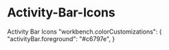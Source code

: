 # Activity-Bar-Icons
Activity Bar Icons  "workbench.colorCustomizations": {   "activityBar.foreground": "#c6797e", }
